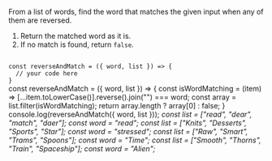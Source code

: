From a list of words, find the word that matches the given input when any of them are reversed.

1. Return the matched word as it is.
2. If no match is found, return `false`.

<codeblock language="javascript" type="exercise" testMode="multipleInput">
<code>
const reverseAndMatch = ({ word, list }) => {
  // your code here
}
</code>

<solution>
const reverseAndMatch = ({ word, list }) => {
  const isWordMatching = (item) =>
    [...item.toLowerCase()].reverse().join("") === word;
  const array = list.filter(isWordMatching);
  return array.length ? array[0] : false;
}
</solution>

<testcases>
<caller>
console.log(reverseAndMatch({ word, list }));
</caller>
<testcase>
<i>
const list = ["read", "dear", "match", "daer"];
const word = "read";
</i>
</testcase>
<testcase>
<i>
const list = ["Knits", "Desserts", "Sports", "Star"];
const word = "stressed";
</i>
</testcase>
<testcase>
<i>
const list = ["Raw", "Smart", "Trams", "Spoons"];
const word = "Time";
</i>
</testcase>
<testcase>
<i>
const list = ["Smooth", "Thorns", "Train", "Spaceship"];
const word = "Alien";
</i>
</testcase>
</testcases>
</codeblock>